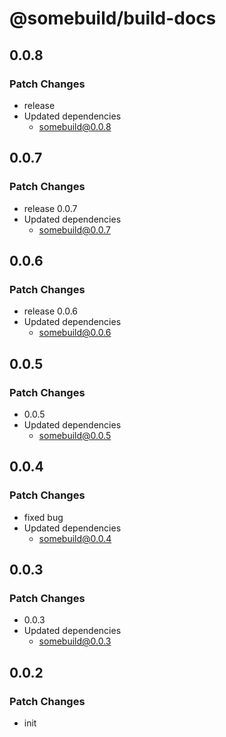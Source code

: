 # @somebuild/build-docs

## 0.0.8

### Patch Changes

- release
- Updated dependencies
  - somebuild@0.0.8

## 0.0.7

### Patch Changes

- release 0.0.7
- Updated dependencies
  - somebuild@0.0.7

## 0.0.6

### Patch Changes

- release 0.0.6
- Updated dependencies
  - somebuild@0.0.6

## 0.0.5

### Patch Changes

- 0.0.5
- Updated dependencies
  - somebuild@0.0.5

## 0.0.4

### Patch Changes

- fixed bug
- Updated dependencies
  - somebuild@0.0.4

## 0.0.3

### Patch Changes

- 0.0.3
- Updated dependencies
  - somebuild@0.0.3

## 0.0.2

### Patch Changes

- init
